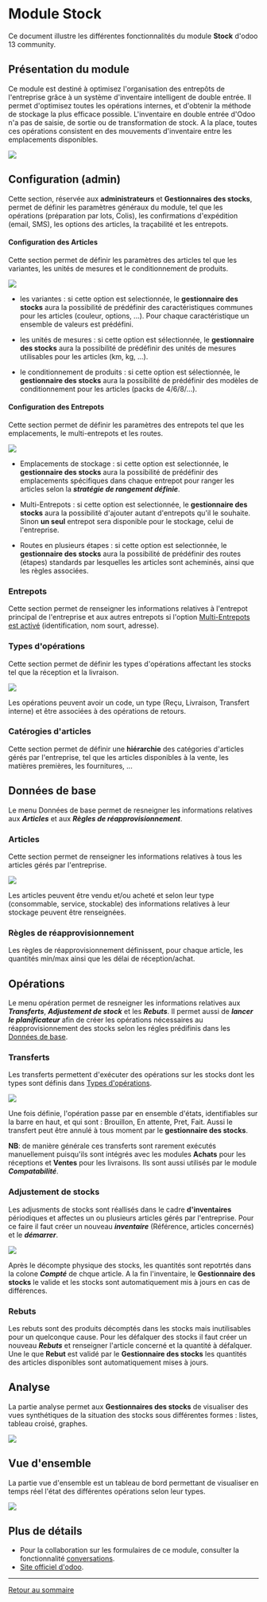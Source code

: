# Module Stock

Ce document illustre les différentes fonctionnalités du module **Stock** d'odoo 13 community. 

## Présentation du module 

Ce module est destiné à optimisez l'organisation des entrepôts de l'entreprise grâce à un système d'inventaire intelligent de double entrée. Il permet d'optimisez toutes les opérations internes, et d'obtenir la méthode de stockage la plus efficace possible. L'inventaire en double entrée d'Odoo n'a pas de saisie, de sortie ou de transformation de stock. A la place, toutes ces opérations consistent en des mouvements d'inventaire entre les emplacements disponibles.

![](./images/stock-overview.png)

## Configuration (admin)

Cette section, réservée aux **administrateurs** et **Gestionnaires des stocks**, permet de définir les paramètres généraux du module, tel que les opérations (préparation par lots, Colis), les confirmations d'expédition (email, SMS), les options des articles, la traçabilité et les entrepots.

#### Configuration des Articles

Cette section permet de définir les paramètres des articles tel que les variantes, les unités de mesures et le conditionnement de produits. 

![](./images/stock-config-article.png)

* les variantes : si cette option est selectionnée, le **gestionnaire des stocks** aura la possibilité de prédéfinir des caractéristiques communes pour les articles (couleur, options, ...). Pour chaque caractéristique un ensemble de valeurs est prédéfini. 

* les unités de mesures : si cette option est sélectionnée, le **gestionnaire des stocks** aura la possibilité de prédéfinir des unités de mesures utilisables pour les articles (km, kg, ...). 

* le conditionnement de produits : si cette option est sélectionnée, le **gestionnaire des stocks** aura la possibilité de prédéfinir des modèles de conditionnement pour les articles (packs de 4/6/8/...). 

#### Configuration des Entrepots

Cette section permet de définir les paramètres des entrepots tel que les emplacements, le multi-entrepots et les routes. 

![](./images/stock-config-entrepot.png)

* Emplacements de stockage : si cette option est selectionnée, le **gestionnaire des stocks** aura la possibilité de prédéfinir des emplacements spécifiques dans chaque entrepot pour ranger les articles selon la **_stratégie de rangement définie_**. 

* Multi-Entrepots : si cette option est selectionnée, le **gestionnaire des stocks** aura la possibilité d'ajouter autant d'entrepots qu'il le souhaite. Sinon **un seul** entrepot sera disponible pour le stockage, celui de l'entreprise. 

* Routes en plusieurs étapes : si cette option est selectionnée, le **gestionnaire des stocks** aura la possibilité de prédéfinir des routes (étapes) standards par lesquelles les articles sont acheminés, ainsi que les règles associées.

### Entrepots

Cette section permet de renseigner les informations relatives à l'entrepot principal de l'entreprise et aux autres entrepots si l'option [Multi-Entrepots est activé](#configuration-des-entrepots) (identification, nom sourt, adresse).

### Types d'opérations 

Cette section permet de définir les types d'opérations affectant les stocks tel que la réception et la livraison.

![](./images/stock-type-operation.png)

Les opérations peuvent avoir un code, un type (Reçu, Livraison, Transfert interne) et être associées à des opérations de retours.

### Catérogies d'articles 

Cette section permet de définir une **hiérarchie** des catégories d'articles gérés par l'entreprise, tel que les articles disponibles à la vente, les matières premières, les fournitures, ...

## Données de base

Le menu Données de base permet de resneigner les informations relatives aux **_Articles_** et aux **_Règles de réapprovisionnement_**. 

### Articles 

Cette section permet de renseigner les informations relatives à tous les articles gérés par l'entreprise. 

![](./images/stock-article.png)

Les articles peuvent être vendu et/ou acheté et selon leur type (consommable, service, stockable) des informations relatives à leur stockage peuvent être renseignées.

### Règles de réapprovisionnement 

Les règles de réapprovisionnement définissent, pour chaque article, les quantités min/max ainsi que les délai de réception/achat.

## Opérations 

Le menu opération permet de resneigner les informations relatives aux **_Transferts_**, **_Adjustement de stock_** et les **_Rebuts_**. Il permet aussi de **_lancer le planificateur_** afin de créer les opérations nécessaires au réapprovisionnement des stocks selon les régles prédifinis dans les [Données de base](#données-de-base). 

### Transferts

Les transferts permettent d'exécuter des opérations sur les stocks dont les types sont définis dans [Types d'opérations](#types-dopérations). 

![](./images/stock-transfert.png)

Une fois définie, l'opération passe par en ensemble d'états, identifiables sur la barre en haut, et qui sont : Brouillon, En attente, Pret, Fait. Aussi le transfert peut être annulé à tous moment par le **gestionnaire des stocks**.

**NB**: de manière générale ces transferts sont rarement exécutés manuellement puisqu'ils sont intégrés avec les modules **Achats** pour les réceptions et **Ventes** pour les livraisons. Ils sont aussi utilisés par le module **_Compatabilité_**. 

### Adjustement de stocks

Les adjusments de stocks sont réallisés dans le cadre **d'inventaires** périodiques et affectes un ou plusieurs articles gérés par l'entreprise. Pour ce faire il faut créer un nouveau **_inventaire_** (Référence, articles concernés) et le **_démarrer_**.

![](./images/stock-inventaire.png)

Après le décompte physique des stocks, les quantités sont repotrtés dans la colone **_Compté_** de chque article. A la fin l'inventaire, le **Gestionnaire des stocks** le valide et les stocks sont automatiquement mis à jours en cas de différences. 

### Rebuts

Les rebuts sont des produits décomptés dans les stocks mais inutilisables pour un quelconque cause. Pour les défalquer des stocks il faut créer un nouveau **_Rebuts_** et renseigner l'article concerné et la quantité à défalquer. Une le que **Rebut** est validé par le **Gestionnaire des stocks** les quantités des articles disponibles sont automatiquement mises à jours. 

## Analyse 

La partie analyse permet aux **Gestionnaires des stocks** de visualiser des vues synthétiques de la situation des stocks sous différentes formes : listes, tableau croisé, graphes.

![](./images/stock-analyse.png)

## Vue d'ensemble 

La partie vue d'ensemble est un tableau de bord permettant de visualiser en temps réel l'état des différentes opérations selon leur types.

![](./images/stock-vue-ensemble.png)


## Plus de détails 

- Pour la collaboration sur les formulaires de ce module, consulter la fonctionnalité [conversations](./odoo-conversations.md).
- [Site officiel d'odoo](https://www.odoo.com/fr_FR/page/warehouse).  

----
[Retour au sommaire](./odoo-deploy-guidelines-fr.md)